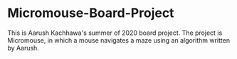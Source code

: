 # Micromouse-Board-Project
This is Aarush Kachhawa's summer of 2020 board project. The project is Micromouse, in which a mouse navigates a maze using an algorithm written by Aarush.
